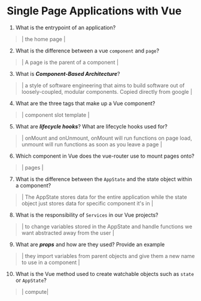 # Single Page Applications with Vue
01. What is the entrypoint of an application?

  > | the home page |

02. What is the difference between a vue `component` and `page`?

  > | A page is the parent of a component |

03. What is ***Component-Based Architecture***?

  > | a style of software engineering that aims to build software out of loosely-coupled, modular components. Copied directly from google |

04. What are the three tags that make up a Vue component?

  > | component slot template |

05. What are ***lifecycle hooks***? What are lifecycle hooks used for?

  > | onMount and onUnmount, onMount will run functions on page load, unmount will run functions as soon as you leave a page |

06. Which component in Vue does the vue-router use to mount pages onto?

  > | pages |

07. What is the difference between the `AppState` and the state object within a component?

  > | The AppState stores data for the entire application while the state object just stores data for specific component it's in |

08. What is the responsibility of `Services` in our Vue projects?

  > | to change variables stored in the AppState and handle functions we want abstracted away from the user |

09. What are ***props*** and how are they used? Provide an example

  > | they import variables from parent objects and give them a new name to use in a component |

10. What is the Vue method used to create watchable objects such as `state` or `AppState`?

  > | compute|
